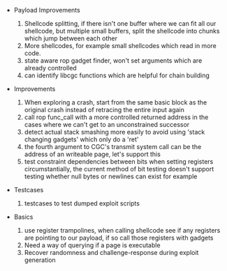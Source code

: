 * Payload Improvements
    1. Shellcode splitting, if there isn't one buffer where we can fit all our shellcode, but multiple small buffers, split the shellcode into chunks which jump between each other
    1. More shellcodes, for example small shellcodes which read in more code.
    1. state aware rop gadget finder, won't set arguments which are already controlled
    1. can identify libcgc functions which are helpful for chain building

* Improvements
    1. When exploring a crash, start from the same basic block as the original crash instead of retracing the entire input again
    1. call rop func_call with a more controlled returned address in the cases where we can't get to
       an unconstrained successor
    1. detect actual stack smashing more easily to avoid using 'stack changing gadgets' which only do a 'ret'
    1. the fourth argument to CGC's transmit system call can be the address of an writeable page, let's support this
    1. test constraint dependencies between bits when setting registers circumstantially, the current method of bit testing
       doesn't support testing whether null bytes or newlines can exist for example

* Testcases
    1. testcases to test dumped exploit scripts

* Basics
    1. use register trampolines, when calling shellcode see if any registers are pointing to our payload, if so call those registers with gadgets
    1. Need a way of querying if a page is executable
    1. Recover randomness and challenge-response during exploit generation
